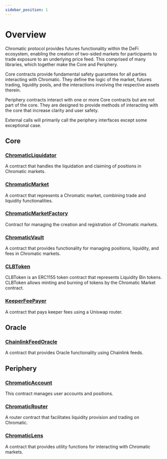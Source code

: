 ```yaml
---
sidebar_position: 1
---
```


# Overview

Chromatic protocol provides futures functionality within the DeFi ecosystem, enabling the creation of two-sided markets for participants to trade exposure to an underlying price feed.
This comprised of many libraries, which together make the Core and Periphery.

Core contracts provide fundamental safety guarantees for all parties interacting with Chromatic. They define the logic of the market, futures trading, liquidity pools, and the interactions involving the respective assets therein.

Periphery contracts interact with one or more Core contracts but are not part of the core. They are designed to provide methods of interacting with the core that increase clarity and user safety.

External calls will primarily call the periphery interfaces except some exceptional case.

## Core

### [ChromaticLiquidator](./core/ChromaticLiquidator.md)

A contract that handles the liquidation and claiming of positions in Chromatic markets.
     
### [ChromaticMarket](./core/ChromaticMarket.md)

A contract that represents a Chromatic market, combining trade and liquidity functionalities.

### [ChromaticMarketFactory](./core/ChromaticMarketFactory.md)

Contract for managing the creation and registration of Chromatic markets.

### [ChromaticVault](./core/ChromaticVault.md)

A contract that provides functionality for managing positions, liquidity, and fees in Chromatic markets.

### [CLBToken](./core/CLBToken.md)

CLBToken is an ERC1155 token contract that represents Liquidity Bin tokens. CLBToken allows minting and burning of tokens by the Chromatic Market contract.

### [KeeperFeePayer](./core/KeeperFeePayer.md)

A contract that pays keeper fees using a Uniswap router.

## Oracle
### [ChainlinkFeedOracle](./oracle/ChainlinkFeedOracle.md)

A contract that provides Oracle functionality using Chainlink feeds.


## Periphery

### [ChromaticAccount](./periphery/ChromaticAccount.md)

This contract manages user accounts and positions.

### [ChromaticRouter](./periphery/ChromaticRouter.md)

A router contract that facilitates liquidity provision and trading on Chromatic.

### [ChromaticLens](./periphery/ChromaticLens.md)

A contract that provides utility functions for interacting with Chromatic markets.
